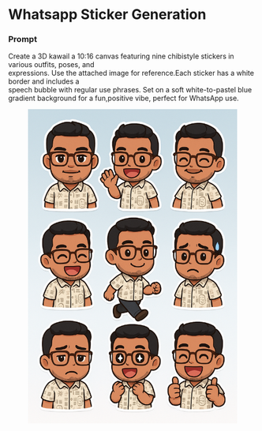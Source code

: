 # Whatsapp Sticker Generation

### Prompt

Create a 3D kawail a 10:16 canvas featuring nine chibistyle stickers in various outfits, poses, and\
expressions. Use the attached image for reference.Each sticker has a white border and includes a\
speech bubble with regular use phrases. Set on a soft white-to-pastel blue gradient background for a fun,positive vibe, perfect for WhatsApp use.

<figure><img src="../.gitbook/assets/image.png" alt=""><figcaption></figcaption></figure>

